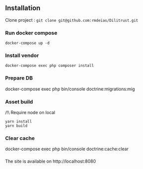 ## Installation

Clone project :
`git clone git@github.com:rmdeias/Dilitrust.git`

###  Run docker compose

`docker-compose up -d`

### Install vendor

`docker-compose exec php composer install`

### Prepare DB

docker-compose exec php bin/console doctrine:migrations:mig

### Asset build

/!\ Require node on local
```shell
yarn install
yarn build
```

### Clear cache
docker-compose exec php bin/console doctrine:cache:clear

###

The site is available on http://localhost:8080